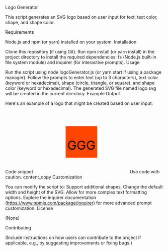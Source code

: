 Logo Generator

This script generates an SVG logo based on user input for text, text color, shape, and shape color.

Requirements

Node.js and npm (or yarn) installed on your system.
Installation

Clone this repository (if using Git).
Run npm install (or yarn install) in the project directory to install the required dependencies: fs (Node.js built-in file system module) and inquirer (for interactive prompts).
Usage

Run the script using node logoGenerator.js (or yarn start if using a package manager).
Follow the prompts to enter text (up to 3 characters), text color (keyword or hexadecimal), shape (circle, triangle, or square), and shape color (keyword or hexadecimal).
The generated SVG file named logo.svg will be created in the current directory.
Example Output

Here's an example of a logo that might be created based on user input:

Code snippet
<svg width="300" height="200" xmlns="http://www.w3.org/2000/svg">
<rect x="100" y="50" width="100" height="100" fill="orangered" />
<text x="150" y="125" font-size="40" text-anchor="middle" fill="neongreen">GGG</text>
</svg>
Use code with caution.
content_copy
Customization

You can modify the script to:
Support additional shapes.
Change the default width and height of the SVG.
Allow for more complex text formatting options.
Explore the inquirer documentation (https://www.npmjs.com/package/inquirer) for more advanced prompt customization.
License

(None)

Contributing

(Include instructions on how users can contribute to the project if applicable, e.g., by suggesting improvements or fixing bugs.)
